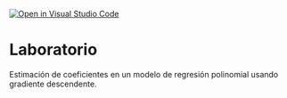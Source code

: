 [![Open in Visual Studio Code](https://classroom.github.com/assets/open-in-vscode-c66648af7eb3fe8bc4f294546bfd86ef473780cde1dea487d3c4ff354943c9ae.svg)](https://classroom.github.com/online_ide?assignment_repo_id=9075798&assignment_repo_type=AssignmentRepo)
# Laboratorio

Estimación de coeficientes en un modelo de regresión polinomial usando gradiente descendente.
